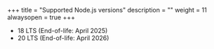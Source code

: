 +++
title = "Supported Node.js versions"
description = ""
weight = 11
alwaysopen = true
+++

* 18 LTS (End-of-life: April 2025)
* 20 LTS (End-of-life: April 2026)